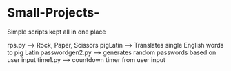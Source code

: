 # Small-Projects-
Simple scripts kept all in one place

rps.py --> Rock, Paper, Scissors
pigLatin --> Translates single English words to pig Latin
passwordgen2.py --> generates random passwords based on user input
time1.py --> countdown timer from user input
